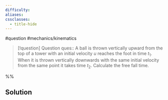 ```yaml
---
difficulty: 
aliases: 
cssclasses:
  - title-hide
---
```

#question #mechanics/kinematics 

> [!question] Question 
> ques:: A ball is thrown vertically upward from the top of a tower with an initial velocity $u$ reaches the foot in time $t_{1}$. When it is thrown vertically downwards with the same initial velocity from the same point it takes time $t_{2}$. Calculate the free fall time.

%%
## Solution



